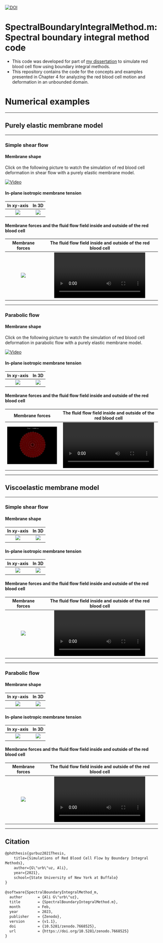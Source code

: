 [![DOI](https://zenodo.org/badge/580601900.svg)](https://zenodo.org/badge/latestdoi/580601900)

# SpectralBoundaryIntegralMethod.m: Spectral boundary integral method code

- This code was developed for part of [my dissertation](https://www.researchgate.net/publication/355033649_Simulations_of_Red_Blood_Cell_Flow_by_Boundary_Integral_Methods) to simulate red blood cell flow using boundary integral methods.
- This repository contains the code for the concepts and examples presented in Chapter 4 for analyzing the red blood cell motion and deformation in an unbounded domain.

# Numerical examples

---

## Purely elastic membrane model

---

### Simple shear flow

#### Membrane shape

Click on the following picture to watch the simulation of red blood cell deformation in shear flow with a purely elastic membrane model.

[![Video](https://img.youtube.com/vi/w_5CqQsjlxM/maxresdefault.jpg)](https://www.youtube.com/watch?v=w_5CqQsjlxM)

#### In-plane isotropic membrane tension

| In xy-axis | In 3D |
| :-: | :-: |
|<img src="Results/ElasticRBC_Shear_N16/isotropicTensionElasticRBC_Shear_N16_xy.gif">|<img src="Results/ElasticRBC_Shear_N16/isotropicTensionElasticRBC_Shear_N16_3D.gif">|

#### Membrane forces and the fluid flow field inside and outside of the red blood cell

|Membrane forces | The fluid flow field inside and outside of the red blood cell|
| :-: | :-: |
|<img src="Results/ElasticRBC_Shear_N16/MembraneForcesProfileElasticRBC_Shear_N16_xy.gif">|<video src="https://user-images.githubusercontent.com/13091572/209028388-9f9fb88d-4f5b-4100-90b3-717cebe39da9.mp4" >|

---

### Parabolic flow

#### Membrane shape

Click on the following picture to watch the simulation of red blood cell deformation in parabolic flow with a purely elastic membrane model.

[![Video](https://img.youtube.com/vi/OSZr69uMuz8/maxresdefault.jpg)](https://www.youtube.com/watch?v=OSZr69uMuz8)

#### In-plane isotropic membrane tension

| In xy-axis | In 3D |
| :-: | :-: |
|<img src="Results/ElasticRBC_Parabolic_N16/isotropicTensionElasticRBC_Parabolic_N16_xy.gif">|<img src="Results/ElasticRBC_Parabolic_N16/isotropicTensionElasticRBC_Parabolic_N16_3D.gif">|

#### Membrane forces and the fluid flow field inside and outside of the red blood cell

|Membrane forces | The fluid flow field inside and outside of the red blood cell|
| :-: | :-: |
|<img src="Results/ElasticRBC_Parabolic_N16/MembraneForcesProfileElasticRBC_Parabolic_N16_xy.gif">|<video src="https://user-images.githubusercontent.com/13091572/209022041-c561f04c-ca31-4d72-a89f-f6524374c075.mp4" >|

---

## Viscoelastic membrane model

---

### Simple shear flow

#### Membrane shape

| In xy-axis | In 3D |
| :-: | :-: |
|<img src="Results/MemViscosityRBC_Shear_N16/MembraneShapeMemViscosityRBC_Shear_N16_xy.gif">|<img src="Results/MemViscosityRBC_Shear_N16/MembraneShapeMemViscosityRBC_Shear_N16_3D.gif">|

#### In-plane isotropic membrane tension

| In xy-axis | In 3D |
| :-: | :-: |
|<img src="Results/MemViscosityRBC_Shear_N16/isotropicTensionMemViscosityRBC_Shear_N16_xy.gif">|<img src="Results/MemViscosityRBC_Shear_N16/isotropicTensionMemViscosityRBC_Shear_N16_3D.gif">|

#### Membrane forces and the fluid flow field inside and outside of the red blood cell

|Membrane forces | The fluid flow field inside and outside of the red blood cell|
| :-: | :-: |
|<img src="Results/MemViscosityRBC_Shear_N16/MembraneForcesProfileMemViscosityRBC_Shear_N16_xy.gif">|<video src="https://user-images.githubusercontent.com/13091572/209063703-8fa09fb1-42ff-4e24-94c9-ef068381d145.mp4">|

---

### Parabolic flow

#### Membrane shape

| In xy-axis | In 3D |
| :-: | :-: |
|<img src="Results/MemViscosityRBC_Parabolic_N16/MembraneShapeMemViscosityRBC_Parabolic_N16_xy.gif">|<img src="Results/MemViscosityRBC_Parabolic_N16/MembraneShapeMemViscosityRBC_Parabolic_N16_3D.gif">|

#### In-plane isotropic membrane tension

| In xy-axis | In 3D |
| :-: | :-: |
|<img src="Results/MemViscosityRBC_Parabolic_N16/isotropicTensionMemViscosityRBC_Parabolic_N16_xy.gif">|<img src="Results/MemViscosityRBC_Parabolic_N16/isotropicTensionMemViscosityRBC_Parabolic_N16_3D.gif">|

#### Membrane forces and the fluid flow field inside and outside of the red blood cell

|Membrane forces | The fluid flow field inside and outside of the red blood cell|
| :-: | :-: |
|<img src="Results/MemViscosityRBC_Parabolic_N16/MembraneForcesProfileMemViscosityRBC_Parabolic_N16_xy.gif">|<video src="https://user-images.githubusercontent.com/13091572/209037857-2d97b21f-55fd-42d1-8d96-dc1168a5cae4.mp4" >|

---

## Citation

    @phdthesis{gurbuz2021Thesis,
        title={Simulations of Red Blood Cell Flow by Boundary Integral Methods},
        author={G\"urb\"uz, Ali},
        year={2021},
        school={State University of New York at Buffalo}
    }
    
    @software{SpectralBoundaryIntegralMethod_m,
      author       = {Ali G\"urb\"uz},
      title        = {SpectralBoundaryIntegralMethod.m},
      month        = Feb,
      year         = 2023,
      publisher    = {Zenodo},
      version      = {v1.1},
      doi          = {10.5281/zenodo.7668525},
      url          = {https://doi.org/10.5281/zenodo.7668525}
    }
